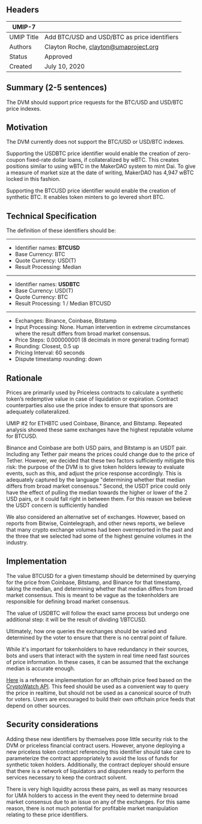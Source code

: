 ## Headers
| UMIP-7     |                                                                                                                                          |
|------------|------------------------------------------------------------------------------------------------------------------------------------------|
| UMIP Title | Add BTC/USD and USD/BTC as price identifiers              |
| Authors    | Clayton Roche, clayton@umaproject.org |
| Status     | Approved                                                                                                                                    |
| Created    | July 10, 2020                                                                                                                           |

## Summary (2-5 sentences)
The DVM should support price requests for the BTC/USD and USD/BTC price indexes. 


## Motivation
The DVM currently does not support the BTC/USD or USD/BTC indexes.

Supporting the USDBTC price identifier would enable the creation of zero-coupon fixed-rate dollar loans, if collateralized by wBTC.  This creates positions similar to using wBTC in the MakerDAO system to mint Dai. To give a measure of market size at the date of writing, MakerDAO has 4,947 wBTC locked in this fashion.  

Supporting the BTCUSD price identifier would enable the creation of synthetic BTC.  It enables token minters to go levered short BTC.


## Technical Specification
The definition of these identifiers should be:

-----------------------------------------
- Identifier names: **BTCUSD**
- Base Currency: BTC
- Quote Currency: USD(T)
- Result Processing: Median

-----------------------------------------

- Identifier names: **USDBTC**
- Base Currency: USD(T)
- Quote Currency: BTC
- Result Processing: 1 / Median BTCUSD

-----------------------------------------

- Exchanges: Binance, Coinbase, Bitstamp
- Input Processing: None. Human intervention in extreme circumstances where the result differs from broad market consensus.
- Price Steps: 0.000000001 (8 decimals in more general trading format)
- Rounding: Closest, 0.5 up
- Pricing Interval: 60 seconds
- Dispute timestamp rounding: down


## Rationale
Prices are primarily used by Priceless contracts to calculate a synthetic token’s redemptive value in case of liquidation or expiration. Contract counterparties also use the price index to ensure that sponsors are adequately collateralized. 

UMIP #2 for ETHBTC used Coinbase, Binance, and Bitstamp.  Repeated analysis showed these same exchanges have the highest reputable volume for BTCUSD.  

Binance and Coinbase are both USD pairs, and Bitstamp is an USDT pair.  Including any Tether pair means the prices could change due to the price of Tether.  However, we decided that these two factors sufficiently mitigate this risk: the purpose of the DVM is to give token holders leeway to evaluate events, such as this, and adjust the price response accordingly.  This is adequately captured by the language "determining whether that median differs from broad market consensus."  Second, the USDT price could only have the effect of pulling the median towards the higher or lower of the 2 USD pairs, or it could fall right in between them.  For this reason we believe the USDT concern is sufficiently handled  

We also considered an alternative set of exchanges.  However, based on reports from Bitwise, Cointelegraph, and other news reports, we believe that many crypto exchange volumes had been overreported in the past and the three that we selected had some of the highest genuine volumes in the industry.


## Implementation

The value BTCUSD for a given timestamp should be determined by querying for the price from Coinbase, Bitstamp, and Binance for that timestamp, taking the median, and determining whether that median differs from broad market consensus. This is meant to be vague as the tokenholders are responsible for defining broad market consensus.

The value of USDBTC will follow the exact same process but undergo one additional step: it will be the result of dividing 1/BTCUSD.  

Ultimately, how one queries the exchanges should be varied and determined by the voter to ensure that there is no central point of failure.

While it's important for tokenholders to have redundancy in their sources, bots and users that interact with the system in real time need fast sources of price information. In these cases, it can be assumed that the exchange median is accurate enough.


[Here](https://github.com/UMAprotocol/protocol/blob/master/financial-templates-lib/price-feed/CryptoWatchPriceFeed.js)
is a reference implementation for an offchain price feed based on the
[CryptoWatch API](https://docs.cryptowat.ch/rest-api/). This feed should be used as a convenient
way to query the price in realtime, but should not be used as a canonical source of truth for
voters. Users are encouraged to build their own offchain price feeds that depend on other sources.

## Security considerations
Adding these new identifiers by themselves pose little security risk to the DVM or priceless financial contract users. However, anyone deploying a new priceless token contract referencing this identifier should take care to parameterize the contract appropriately to avoid the loss of funds for synthetic token holders. Additionally, the contract deployer should ensure that there is a network of liquidators and disputers ready to perform the services necessary to keep the contract solvent.
 
There is very high liquidity across these pairs, as well as many resources for UMA holders to access in the event they need to determine broad market consensus due to an issue on any of the exchanges.  For this same reason, there is not much potential for profitable market manipulation relating to these price identifiers.
